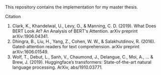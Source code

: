 This repository contains the implementation for my master thesis.

Citation

1. Clark, K., Khandelwal, U., Levy, O., & Manning, C. D. (2019). What Does BERT Look At? An Analysis of BERT's Attention. arXiv preprint arXiv:1906.04341.
2. Dhingra, B., Liu, H., Yang, Z., Cohen, W. W., & Salakhutdinov, R. (2016). Gated-attention readers for text comprehension. arXiv preprint arXiv:1606.01549.
3. Wolf, T., Debut, L., Sanh, V., Chaumond, J., Delangue, C., Moi, A., ... & Brew, J. (2019). Huggingface’s transformers: State-of-the-art natural language processing. ArXiv, abs/1910.03771.
